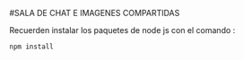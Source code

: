 #SALA DE CHAT E IMAGENES COMPARTIDAS

Recuerden instalar los paquetes de node js con el comando :

``
npm install
``